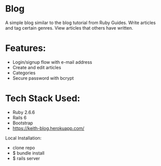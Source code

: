 # Blog

A simple blog similar to the blog tutorial from Ruby Guides. Write articles and tag certain genres. View articles that others have written.

# Features:
* Login/signup flow with e-mail address
* Create and edit articles
* Categories
* Secure password with bcrypt

# Tech Stack Used:
* Ruby 2.6.6
* Rails 6
* Bootstrap
* https://keith-blog.herokuapp.com/

Local Installation:
* clone repo
* $ bundle install
* $ rails server